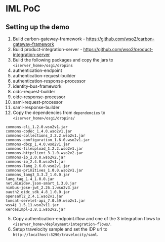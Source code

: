 # IML PoC

## Setting up the demo

1. Build carbon-gateway-framework - https://github.com/wso2/carbon-gateway-framework
2. Build product-integration-server - https://github.com/wso2/product-integration-server
3. Build the following packages and copy the jars to `<iserver_home>/osgi/dropins`
  1. authentication-endpoint
  2. authentication-request-builder
  3. authentication-response-processor
  4. identity-bus-framework
  5. oidc-request-builder
  6. oidc-response-processor
  7. saml-request-processor
  8. saml-response-builder
4. Copy the dependencies from `dependencies` to `<iserver_home>/osgi/dropins/`
 
  ```
  commons-cli_1.2.0.wso2v1.jar
  commons-codec_1.4.0.wso2v1.jar
  commons-collections_3.2.2.wso2v1.jar
  commons-configuration_1.6.0.wso2v1.jar
  commons-dbcp_1.4.0.wso2v1.jar
  commons-fileupload_1.2.2.wso2v1.jar
  commons-httpclient_3.1.0.wso2v2.jar
  commons-io_2.0.0.wso2v2.jar
  commons-io_2.4.0.wso2v1.jar
  commons-lang_2.6.0.wso2v1.jar
  commons-primitives_1.0.0.wso2v1.jar
  commons_lang3_3.3.2_1.0.0.jar
  lang_tag_1.4_1.0.0.jar
  net.minidev.json-smart_1.3.0.jar
  nimbus-jose-jwt_2.26.1.wso2v3.jar
  oauth2_oidc_sdk_4.8_1.0.0.jar
  opensaml2_2.4.1.wso2v1.jar
  tomcat-servlet-api_7.0.59.wso2v1.jar
  wss4j_1.5.11.wso2v11.jar
  xercesImpl-2.8.1.wso2v2.jar
  ```
5. Copy authentication-endpoint.iflow and one of the 3 integration flows to `<iserver_home>/deployment/integration-flows/`.
6. Setup travelocity sample and set the IDP url to `http://localhost:8290/travelocity/saml`.
